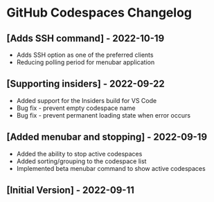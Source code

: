 # GitHub Codespaces Changelog

## [Adds SSH command] - 2022-10-19

- Adds SSH option as one of the preferred clients
- Reducing polling period for menubar application

## [Supporting insiders] - 2022-09-22

- Added support for the Insiders build for VS Code
- Bug fix - prevent empty codespace name
- Bug fix - prevent permanent loading state when error occurs

## [Added menubar and stopping] - 2022-09-19

- Added the ability to stop active codespaces
- Added sorting/grouping to the codespace list
- Implemented beta menubar command to show active codespaces

## [Initial Version] - 2022-09-11
